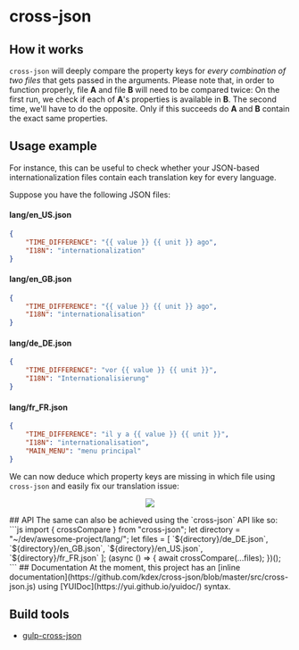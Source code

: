 # cross-json
## How it works
`cross-json` will deeply compare the property keys for *every combination of two files* that gets passed in the arguments. Please note that, in order to function properly, file **A** and file **B** will need to be compared twice: On the first run, we check if each of **A**'s properties is available in **B**. The second time, we'll have to do the opposite. Only if this succeeds do **A** and **B** contain the exact same properties.
## Usage example
For instance, this can be useful to check whether your JSON-based internationalization files contain each translation key for every language.

Suppose you have the following JSON files:
#### lang/en_US.json
```json
{
	"TIME_DIFFERENCE": "{{ value }} {{ unit }} ago",
	"I18N": "internationalization"
}
```
#### lang/en_GB.json
```json
{
	"TIME_DIFFERENCE": "{{ value }} {{ unit }} ago",
	"I18N": "internationalisation"
}
```
#### lang/de_DE.json
```json
{
	"TIME_DIFFERENCE": "vor {{ value }} {{ unit }}",
	"I18N": "Internationalisierung"
}
```
#### lang/fr_FR.json
```json
{
	"TIME_DIFFERENCE": "il y a {{ value }} {{ unit }}",
	"I18N": "internationalisation",
	"MAIN_MENU": "menu principal"
}
```
We can now deduce which property keys are missing in which file using `cross-json` and easily fix our translation issue:
<p align="center">
    <img src="https://kdex.de/pub/cross-json.png">
</p>
## API
The same can also be achieved using the `cross-json` API like so:
```js
import { crossCompare } from "cross-json";
let directory = "~/dev/awesome-project/lang/";
let files = [
	`${directory}/de_DE.json`,
	`${directory}/en_GB.json`,
	`${directory}/en_US.json`,
	`${directory}/fr_FR.json`
];
(async () => {
	await crossCompare(...files);
})();
```
## Documentation
At the moment, this project has an [inline documentation](https://github.com/kdex/cross-json/blob/master/src/cross-json.js) using [YUIDoc](https://yui.github.io/yuidoc/) syntax.

## Build tools
- [gulp-cross-json](https://github.com/kdex/gulp-cross-json/)
